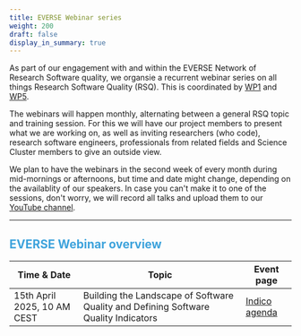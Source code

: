 ```yaml
---
title: EVERSE Webinar series
weight: 200
draft: false
display_in_summary: true
---
```

As part of our engagement with and within the EVERSE Network of Research Software quality, we organsie a recurrent webinar series on all things Research Software Quality (RSQ). This is coordinated by [WP1](workpackages/01_framework_european_network/) and [WP5](/workpackages/05_capacity_and_recognition/).

The webinars will happen monthly, alternating between a general RSQ topic and training session. For this we will have our project members to present what we are working on, as well as inviting researchers (who code), research software engineers, professionals from related fields and Science Cluster members to give an outside view.

We plan to have the webinars in the second week of every month during mid-mornings or afternoons, but time and date might change, depending on the availablity of our speakers. In case you can't make it to one of the sessions, don't worry, we will record all talks and upload them to our [YouTube channel](https://www.youtube.com/@EVERSE-Network).
___

## <font color="3ea3dc"> EVERSE Webinar overview </font>


| **Time & Date** | **Topic** | **Event page** |
|---|---|---|
| 15th April 2025, 10 AM CEST | Building the Landscape of Software Quality and Defining Software Quality Indicators | [Indico agenda](https://indico.cern.ch/event/1531998/) |
